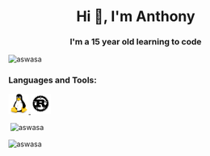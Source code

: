 <h1 align="center">Hi 👋, I'm Anthony</h1>
<h3 align="center">I'm a 15 year old learning to code</h3>

<p align="left"> <img src="https://komarev.com/ghpvc/?username=aswasa&label=views&color=0e75b6&style=flat-square" alt="aswasa" /> </p>
<!--START_SECTION:waka-->
<!--END_SECTION:waka-->
<h3 align="left">Languages and Tools:</h3>
<p align="left"> <a href="https://www.linux.org/" target="_blank"> <img src="https://raw.githubusercontent.com/devicons/devicon/master/icons/linux/linux-original.svg" alt="linux" width="40" height="40"/> </a> <a href="https://www.rust-lang.org" target="_blank"> <img src="https://raw.githubusercontent.com/devicons/devicon/master/icons/rust/rust-plain.svg" alt="rust" width="40" height="40"/> </a> </p>

<p>&nbsp;<img align="center" src="https://github-readme-stats.vercel.app/api?username=aswasa&show_icons=true&theme=dark&locale=en" alt="aswasa" /></p>

<p><img align="center" src="https://github-readme-streak-stats.herokuapp.com/?user=aswasa&theme=dark" alt="aswasa" /></p>

